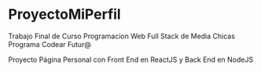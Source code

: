 # ProyectoMiPerfil
Trabajo Final de Curso Programacion Web Full Stack de Media Chicas Programa Codear Futur@

Proyecto Página Personal con Front End en ReactJS y Back End en NodeJS
